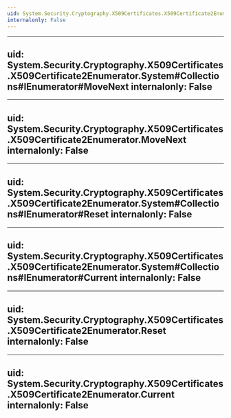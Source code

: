 ```yaml
---
uid: System.Security.Cryptography.X509Certificates.X509Certificate2Enumerator
internalonly: False
---
```


---
uid: System.Security.Cryptography.X509Certificates.X509Certificate2Enumerator.System#Collections#IEnumerator#MoveNext
internalonly: False
---

---
uid: System.Security.Cryptography.X509Certificates.X509Certificate2Enumerator.MoveNext
internalonly: False
---

---
uid: System.Security.Cryptography.X509Certificates.X509Certificate2Enumerator.System#Collections#IEnumerator#Reset
internalonly: False
---

---
uid: System.Security.Cryptography.X509Certificates.X509Certificate2Enumerator.System#Collections#IEnumerator#Current
internalonly: False
---

---
uid: System.Security.Cryptography.X509Certificates.X509Certificate2Enumerator.Reset
internalonly: False
---

---
uid: System.Security.Cryptography.X509Certificates.X509Certificate2Enumerator.Current
internalonly: False
---
